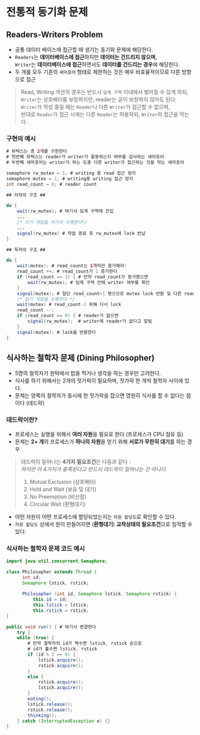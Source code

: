# 전통적 동기화 문제

## Readers-Writers Problem
* 공통 데이터 베이스에 접근할 때 생기는 동기화 문제에 해당한다.
* `Readers`는 **데이터베이스에 접근**하지만 **데이터는 건드리지 않으며**,     
  `Writer`는 **데이터베이스에 접근**하면서도 **데이터를 건드리는 경우**에 해당한다.
* 두 개를 모두 기존의 `세마포어` 형태로 제한하는 것은 매우 비효율적이므로 다른 방향으로 접근
> Read, Writing 섹션의 경우는 반드시 `임계 구역` 이내에서 벌어질 수 있게 하되,    
> `Writer`는 상호배타를 보장하지만, reader는 굳이 보장하지 않아도 된다.    
> `Writer`가 작성 중일 때는 `Reader`나 다른 `Writer`가 접근할 수 없으며,    
> 반대로 `Reader`가 접근 시에는 다른 `Reader`는 허용하되, `Writer`의 접근을 막는다.

### 구현의 예시
```java
# 뮤텍스는 총 2개를 구현한다
# 첫번째 뮤텍스는 reader가 writer가 활동하는지 여부를 검사하는 세마포어
# 두번째 세마포어는 writer가 하는 도중 다른 writer가 접근하는 것을 막는 세마포어

semaphore rw_mutex = 1; # writing 중 read 접근 방지
semaphore mutex = 1; # writing중 writing 접근 방지
int read_count = 0; # reader count

## 저자의 구조 ##

do {
    wait(rw_mutex); # 여기서 임계 구역에 진입
    ...
    /* 쓰기 작업을 여기서 수행한다*/
    ...
    signal(rw_mutex) # 작업 종료 후 rw_mutex에 lock 반납
}

## 독자의 구조 ##

do {
    wait(mutex); # read_count는 1개씩만 증가해야!
    read_count ++; # read_count가 1 증가한다
    if (read_count == 1) { # 만약 read_count가 증가했으면
        wait(rw_mutex); # 임계 구역 안에 writer 여부를 확인
    }
    signal(mutex); # 일단 read_count+1 됏으므로 mutex lock 반환 및 다른 reader 접근
    /* 읽기 작업을 수행한다 */
    wait(mutex) # read_count-1 위해 다시 lock
    read_count --;
    if (read_count == 0) { # reader가 없으면
        signal(rw_mutex);  # writer에 reader가 없다고 알림
    }
    signal(mutex); # lock을 반환한다
}
```
## 식사하는 철학자 문제 (Dining Philosopher)
* 5명의 철학자가 원탁에서 밥을 먹거나 생각을 하는 경우만 고려한다.
* 식사를 하기 위해서는 2개의 젓가락이 필요하며, 젓가락 한 개씩 철학자 사이에 있다.
* 문제는 양쪽의 철학자가 동시에 한 젓가락을 잡으면 영원히 식사를 할 수 없다는 점이다 (데드락)

### 데드락이란?
* 프로세스는 실행을 위해서 **여러 자원**을 필요로 한다 (프로세스가 CPU 점유 등)
* 문제는 **2+ 개**의 프로세스가 **하나의 자원**을 얻기 위해 **서로가 무한히 대기**를 하는 경우
> 데드락이 일어나는 **4가지 필요조건**은 다음과 같다 :    
> _하지만 이 4가지가 충족된다고 반드시 데드락이 일어나는 건 아니다._    
> 1) Mutual Exclusion (상호배타)    
> 2) Hold and Wait (보유 및 대기)    
> 3) No Preemption (비선점)
> 4) Circular Wait (환형대기)
* 어떤 자원이 어떤 프로세스에 할당되었는지는 `자원 할당도`로 확인할 수 있다.
* `자원 할당도` 상에서 원이 만들어지면 (**환형대기**) **교착상태의 필요조건**으로 짐작할 수 있다.

### 식사하는 철학자 문제 코드 예시
```java
import java.util.concurrent.Semaphore;

class Philosopher extends Thread {
      int id;
      Semaphore lstick, rstick;
  
      Philosopher (int id, Semaphore lstick, Semaphore rstick) {
          this.id = id;
          this.lstick = lstick;
          this.rstick = rstick;
}

public void run() { # 여기서 변경한다
    try {
    while (true) {
        # 만약 철학자의 id가 짝수면 lstick, rstick 순으로
        # id가 홀수면 lstick, rstick
        if (id % 2 == 0) {
            lstick.acquire();
            rstick.acquire();
        }
        else { 
            rstick.acquire();
            lstick.acquire();
        }
        eating();
        lstick.release();
        rstick.release();
        thinking();
    } catch (InterruptedException e) {}
}
```
